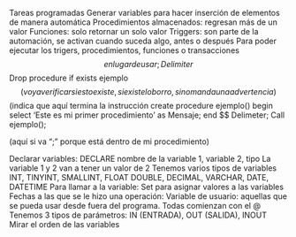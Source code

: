 Tareas programadas
Generar variables para hacer inserción de elementos de manera automática
Procedimientos almacenados: regresan más de un valor
Funciones: solo retornar un solo valor
Triggers: son parte de la automación, se activan cuando suceda algo, antes o después
Para poder ejecutar los trigers, procedimientos, funciones o transacciones
$$ en lugar de usar ;
Delimiter $$
Drop procedure if exists ejemplo $$ (voy a verificar si esto existe, si existe lo borro, si no
manda una advertencia)
$$ (indica que aquí termina la instrucción
create procedure ejemplo()
begin
select ‘Este es mi primer procedimiento’ as Mensaje;
end $$
Delimeter;
Call ejemplo();

(aquí si va “;” porque está dentro
de mi procedimiento)

Declarar variables:
DECLARE nombre de la variable 1, variable 2, tipo
La variable 1 y 2 van a tener un valor de 2
Tenemos varios tipos de variables INT, TINYINT, SMALLINT, FLOAT DOUBLE, DECIMAL,
VARCHAR, DATE, DATETIME
Para llamar a la variable:
Set para asignar valores a las variables
Fechas a las que se le hizo una operación:
Variable de usuario: aquellas que se pueda usar desde fuera del programa. Todas comienzan
con el @
Tenemos 3 tipos de parámetros: IN (ENTRADA), OUT (SALIDA), INOUT
Mirar el orden de las variables